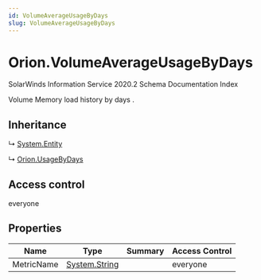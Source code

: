 ```yaml
---
id: VolumeAverageUsageByDays
slug: VolumeAverageUsageByDays
---
```


# Orion.VolumeAverageUsageByDays

SolarWinds Information Service 2020.2 Schema Documentation Index

Volume Memory load history by days .

## Inheritance

↳ [System.Entity](./../System/Entity)

↳ [Orion.UsageByDays](./../Orion/UsageByDays)

## Access control

everyone

## Properties

| Name | Type | Summary | Access Control |
| ------ | ------ | ------ | ------ |
| MetricName | [System.String](https://docs.microsoft.com/en-us/dotnet/api/system.string) |  | everyone |

